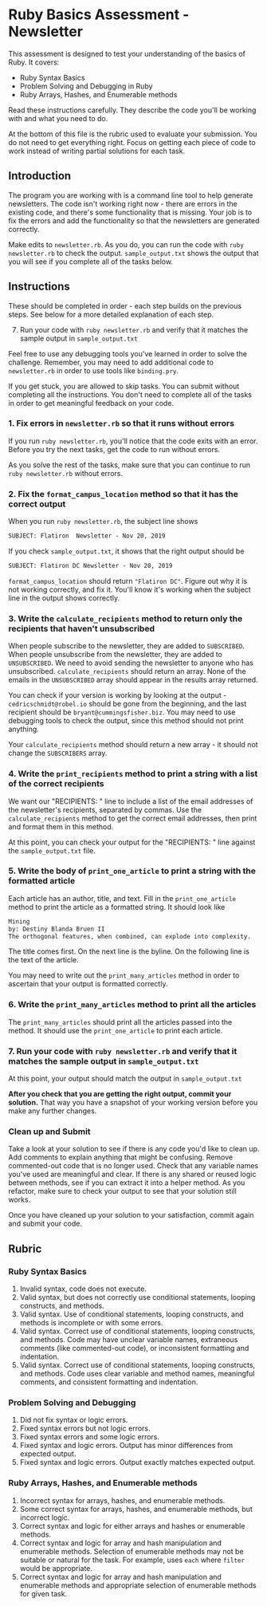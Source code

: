# Ruby Basics Assessment - Newsletter

This assessment is designed to test your understanding of the basics of Ruby. It covers:

- Ruby Syntax Basics
- Problem Solving and Debugging in Ruby
- Ruby Arrays, Hashes, and Enumerable methods

Read these instructions carefully. They describe the code you'll be working with and what you need to do.

At the bottom of this file is the rubric used to evaluate your submission. You do not need to get everything right. Focus on getting each piece of code to work instead of writing partial solutions for each task.

## Introduction

The program you are working with is a command line tool to help generate newsletters. The code isn't working right now - there are errors in the existing code, and there's some functionality that is missing. Your job is to fix the errors and add the functionality so that the newsletters are generated correctly.

Make edits to `newsletter.rb`. As you do, you can run the code with `ruby newsletter.rb` to check the output. `sample_output.txt` shows the output that you will see if you complete all of the tasks below.

## Instructions

These should be completed in order - each step builds on the previous steps. See below for a more detailed explanation of each step.

<!-- 1. Fix the errors in `newsletter.rb` so that it runs without errors -->
<!-- 2. Fix the `format_campus_location` method so that it has the correct output -->
<!-- 3. Write the `calculate_recipients` method to return only the recipients that haven't unsubscribed -->
<!-- 4. Write the `print_recipients` method to print a string with a list of the correct recipients -->
<!-- 5. Write the body of `print_one_article` to print a string with the formatted article -->
<!-- 6. Write the `print_many_articles` method to print all the articles -->
7. Run your code with `ruby newsletter.rb` and verify that it matches the sample output in `sample_output.txt`

Feel free to use any debugging tools you've learned in order to solve the challenge. Remember, you may need to add additional code to `newsletter.rb` in order to use tools like `binding.pry`.

If you get stuck, you are allowed to skip tasks. You can submit without completing all the instructions. You don't need to complete all of the tasks in order to get meaningful feedback on your code.

### 1. Fix errors in `newsletter.rb` so that it runs without errors

If you run `ruby newsletter.rb`, you'll notice that the code exits with an error. Before you try the next tasks, get the code to run without errors.

As you solve the rest of the tasks, make sure that you can continue to run `ruby newsletter.rb` without errors.

### 2. Fix the `format_campus_location` method so that it has the correct output

When you run `ruby newsletter.rb`, the subject line shows

```txt
SUBJECT: Flatiron  Newsletter - Nov 20, 2019
```

If you check `sample_output.txt`, it shows that the right output should be

```txt
SUBJECT: Flatiron DC Newsletter - Nov 20, 2019
```

`format_campus_location` should return `"Flatiron DC"`. Figure out why it is not working correctly, and fix it. You'll know it's working when the subject line in the output shows correctly.

### 3. Write the `calculate_recipients` method to return only the recipients that haven't unsubscribed

When people subscribe to the newsletter, they are added to `SUBSCRIBED`. When people unsubscribe from the newsletter, they are added to `UNSUBSCRIBED`. We need to avoid sending the newsletter to anyone who has unsubscribed. `calculate_recipients` should return an array. None of the emails in the `UNSUBSCRIBED` array should appear in the results array returned.

You can check if your version is working by looking at the output -`cedricschmidt@robel.io` should be gone from the beginning, and the last recipient should be `bryant@cummingsfisher.biz`. You may need to use debugging tools to check the output, since this method should not print anything.

Your `calculate_recipients` method should return a new array - it should not change the `SUBSCRIBERS` array.

### 4. Write the `print_recipients` method to print a string with a list of the correct recipients

We want our "RECIPIENTS: " line to include a list of the email addresses of the newsletter's recipients, separated by commas. Use the `calculate_recipients` method to get the correct email addresses, then print and format them in this method.

At this point, you can check your output for the "RECIPIENTS: " line against the `sample_output.txt` file.

### 5. Write the body of `print_one_article` to print a string with the formatted article

Each article has an author, title, and text. Fill in the `print_one_article` method to print the article as a formatted string. It should look like

```txt
Mining
by: Destiny Blanda Bruen II
The orthogonal features, when combined, can explode into complexity.
```

The title comes first. On the next line is the byline. On the following line is the text of the article.

You may need to write out the `print_many_articles` method in order to ascertain that your output is formatted correctly.

### 6. Write the `print_many_articles` method to print all the articles

The `print_many_articles` should print all the articles passed into the method.  It should use the `print_one_article` to print each article.

### 7. Run your code with `ruby newsletter.rb` and verify that it matches the sample output in `sample_output.txt`

At this point, your output should match the output in `sample_output.txt`

**After you check that you are getting the right output, commit your solution.** That way you have a snapshot of your working version before you make any further changes.

### Clean up and Submit

Take a look at your solution to see if there is any code you'd like to clean up. Add comments to explain anything that might be confusing. Remove commented-out code that is no longer used. Check that any variable names you've used are meaningful and clear. If there is any shared or reused logic between methods, see if you can extract it into a helper method. As you refactor, make sure to check your output to see that your solution still works.

Once you have cleaned up your solution to your satisfaction, commit again and submit your code.

## Rubric

### Ruby Syntax Basics

1. Invalid syntax, code does not execute.
2. Valid syntax, but does not correctly use conditional statements, looping constructs, and methods.
3. Valid syntax. Use of conditional statements, looping constructs, and methods is incomplete or with some errors.
4. Valid syntax. Correct use of conditional statements, looping constructs, and methods. Code may have unclear variable names, extraneous comments (like commented-out code), or inconsistent formatting and indentation.
5. Valid syntax. Correct use of conditional statements, looping constructs, and methods. Code uses clear variable and method names, meaningful comments, and consistent formatting and indentation.

### Problem Solving and Debugging

1. Did not fix syntax or logic errors.
2. Fixed syntax errors but not logic errors.
3. Fixed syntax errors and some logic errors.
4. Fixed syntax and logic errors. Output has minor differences from expected output.
5. Fixed syntax and logic errors. Output exactly matches expected output.

### Ruby Arrays, Hashes, and Enumerable methods

1. Incorrect syntax for arrays, hashes, and enumerable methods.
2. Some correct syntax for arrays, hashes, and enumerable methods, but incorrect logic.
3. Correct syntax and logic for either arrays and hashes or enumerable methods.
4. Correct syntax and logic for array and hash manipulation and enumerable methods. Selection of enumerable methods may not be suitable or natural for the task. For example, uses `each` where `filter` would be appropriate.
5. Correct syntax and logic for array and hash manipulation and enumerable methods and appropriate selection of enumerable methods for given task.